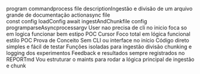 program
commandprocess file
descriptionIngestão e divisão de um arquivo grande de documentação
actionasync file  
const config  loadConfig
await ingestAndChunkfile config
programparseAsyncprocessargv
User
nao precisa de cli no inicio
foca so em logica funcionar bem estipo POC
Cursor
 Foco total em lógica funcional estilo POC Prova de Conceito
 Sem CLI ou interface no início
 Código direto simples e fácil de testar
 Funções isoladas para ingestão divisão chunking e logging dos experimentos
 Feedback e resultados sempre registrados no REPORTmd
Vou estruturar o maints para rodar a lógica principal de ingestão e chunk